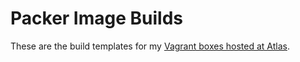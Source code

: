# Packer Image Builds

These are the build templates for my [Vagrant boxes hosted at Atlas](https://atlas.hashicorp.com/russmckendrick/).